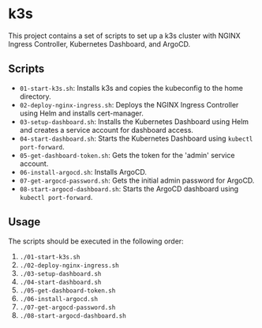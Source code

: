 # k3s

This project contains a set of scripts to set up a k3s cluster with NGINX Ingress Controller, Kubernetes Dashboard, and ArgoCD.

## Scripts

- `01-start-k3s.sh`: Installs k3s and copies the kubeconfig to the home directory.
- `02-deploy-nginx-ingress.sh`: Deploys the NGINX Ingress Controller using Helm and installs cert-manager.
- `03-setup-dashboard.sh`: Installs the Kubernetes Dashboard using Helm and creates a service account for dashboard access.
- `04-start-dashboard.sh`: Starts the Kubernetes Dashboard using `kubectl port-forward`.
- `05-get-dashboard-token.sh`: Gets the token for the 'admin' service account.
- `06-install-argocd.sh`: Installs ArgoCD.
- `07-get-argocd-password.sh`: Gets the initial admin password for ArgoCD.
- `08-start-argocd-dashboard.sh`: Starts the ArgoCD dashboard using `kubectl port-forward`.

## Usage

The scripts should be executed in the following order:

1. `./01-start-k3s.sh`
2. `./02-deploy-nginx-ingress.sh`
3. `./03-setup-dashboard.sh`
4. `./04-start-dashboard.sh`
5. `./05-get-dashboard-token.sh`
6. `./06-install-argocd.sh`
7. `./07-get-argocd-password.sh`
8. `./08-start-argocd-dashboard.sh`